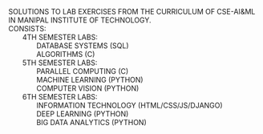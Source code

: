 SOLUTIONS TO LAB EXERCISES FROM THE CURRICULUM OF CSE-AI&ML IN MANIPAL INSTITUTE OF TECHNOLOGY.  
CONSISTS:    
&ensp;&ensp;&ensp;&ensp;4TH SEMESTER LABS:  
&ensp;&ensp;&ensp;&ensp;&ensp;&ensp;&ensp;&ensp;DATABASE SYSTEMS (SQL)  
&ensp;&ensp;&ensp;&ensp;&ensp;&ensp;&ensp;&ensp;ALGORITHMS (C)                                       
&ensp;&ensp;&ensp;&ensp;5TH SEMESTER LABS:  
&ensp;&ensp;&ensp;&ensp;&ensp;&ensp;&ensp;&ensp;PARALLEL COMPUTING (C)  
&ensp;&ensp;&ensp;&ensp;&ensp;&ensp;&ensp;&ensp;MACHINE LEARNING (PYTHON)  
&ensp;&ensp;&ensp;&ensp;&ensp;&ensp;&ensp;&ensp;COMPUTER VISION (PYTHON)<br>
&ensp;&ensp;&ensp;&ensp;6TH SEMESTER LABS:  
&ensp;&ensp;&ensp;&ensp;&ensp;&ensp;&ensp;&ensp;INFORMATION TECHNOLOGY (HTML/CSS/JS/DJANGO)  
&ensp;&ensp;&ensp;&ensp;&ensp;&ensp;&ensp;&ensp;DEEP LEARNING (PYTHON)  
&ensp;&ensp;&ensp;&ensp;&ensp;&ensp;&ensp;&ensp;BIG DATA ANALYTICS (PYTHON) 
